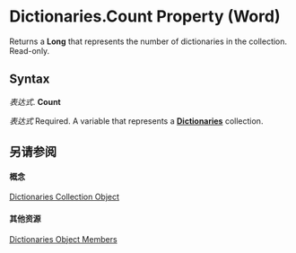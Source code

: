
# Dictionaries.Count Property (Word)

Returns a  **Long** that represents the number of dictionaries in the collection. Read-only.


## Syntax

 _表达式_. **Count**

 _表达式_ Required. A variable that represents a **[Dictionaries](41f31292-4b3e-0d7b-c857-f6b9a0662e9a.md)** collection.


## 另请参阅


#### 概念


[Dictionaries Collection Object](41f31292-4b3e-0d7b-c857-f6b9a0662e9a.md)
#### 其他资源


[Dictionaries Object Members](http://msdn.microsoft.com/library/9eebc8c2-843b-6e86-2faf-cd27130ebf9f%28Office.15%29.aspx)